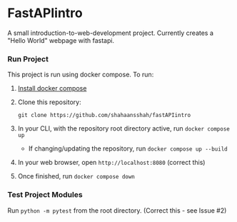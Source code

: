 # FastAPIintro
A small introduction-to-web-development project. Currently creates a "Hello World" webpage with fastapi.

### Run Project
This project is run using docker compose. To run:
1) [Install docker compose](https://docs.docker.com/compose/install/)
2) Clone this repository:

    ```
    git clone https://github.com/shahaansshah/fastAPIintro
    ```

3) In your CLI, with the repository root directory active, run `docker compose up`
    - If changing/updating the repository, run `docker compose up --build`
4) In your web browser, open `http://localhost:8080` (correct this)
5) Once finished, run `docker compose down`

### Test Project Modules
Run `python -m pytest` from the root directory. (Correct this - see Issue #2)